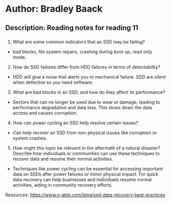 # Author: Bradley Baack

## Description: Reading notes for reading 11

### 


1)  What are some common indicators that an SSD may be failing?
  - bad blocks, file system repairs, crashing during boot up, read only mode.

2) How do SSD failures differ from HDD failures in terms of detectability?
  - HDD will give a noise that alerts you to mechanical failure. SDD are silent when defective so you need software.  
3)  What are bad blocks in an SSD, and how do they affect its performance?
  - Sectors that can no longer be used due to wear or damage, leading to performance degradation and data loss. This slows down the data access and causes corruption.
4) How can power cycling an SSD help resolve certain issues?
  - Can help recover an SSD from non-physical issues like corruption or system crashes.
5) How might this topic be relevant in the aftermath of a natural disaster? Describe how individuals or communities can use these techniques to recover data and resume their normal activities.
  - Techniques like power cycling can be essential for accessing important data on SSDs after power failures or minor physical impact. For quick data recovery can help businesses and individuals resume normal activities, aiding in community recovery efforts.

Resources: 
https://www.n-able.com/blog/ssd-data-recovery-best-practices
